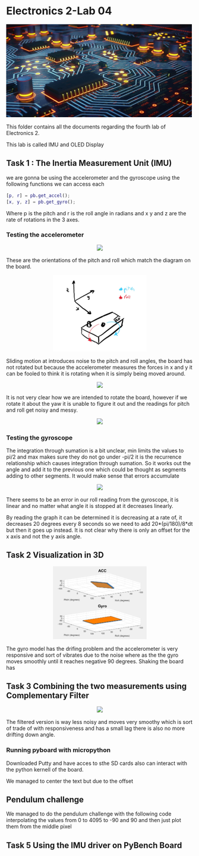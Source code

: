 # Electronics 2-Lab 04

<img src="https://github.com/BigKoala33/Electronics-Labs/blob/main/Lab%201/Images/Yellow-blue-circuit-MEng-EE.jpg" width="500" height="250">

This folder contains all the documents regarding the fourth lab of Electronics 2.

This lab is called IMU and OLED Display

## Task 1 : The Inertia Measurement Unit (IMU)
we are gonna be using the accelerometer and the gyroscope using the following functions we can access each

```matlab
[p, r] = pb.get_accel();
[x, y, z] = pb.get_gyro();
```
Where p is the pitch and r is the roll angle in radians and x y and z are the rate of rotations in the 3 axes.

### Testing the accelerometer

<p align="center">
<img src="images/T1.png" width="50%">
</p>

These are the orientations of the pitch and roll which match the diagram on the board.

<p align="center">
<img src="images/T1.C.jpg" width="50%">
</p>

Sliding motion at introduces noise to the pitch and roll angles, the board has not rotated but because the accelerometer measures the forces in x and y it can be fooled to think it is rotating when it is simply being moved around.

<p align="center">
<img src="images/T1.2.jpg" width="50%">
</p>

It is not very clear how we are intended to rotate the board, however if we rotate it about the yaw it is unable to figure it out and the readings for pitch and roll get noisy and messy.
<p align="center">
<img src="images/T1.2.jpg" width="50%">
</p>



### Testing the gyroscope
The integration through sumation is a bit unclear, min limits the values to pi/2 and max makes sure they do not go under -pi/2 it is the recurrence relationship which causes integration through sumation. So it works out the angle and add it to the previous one which could be thought as segments adding to other segments. It would make sense that errors accumulate

<p align="center">
<img src="images/T1.2.jpg" width="50%">
</p>

There seems to be an error in our roll reading from the gyroscope, it is linear and no matter what angle it is stopped at it decreases linearly.

By reading the graph it can be determined it is decreasing at a rate of, it decreases 20 degrees every 8 seconds so we need to add 20*(pi/180)/8*dt but then it goes up instead. It is not clear why there is only an offset for the x axis and not the y axis angle.


## Task 2 Visualization in 3D

<p align="center">
<img src="images/Task2.jpg" width="50%">
</p>

The gyro model has the drifing problem and the accelerometer is very responsive and sort of vibrates due to the noise where as the the gyro moves smoothly until it reaches negative 90 degrees.
Shaking the board has



## Task 3 Combining the two measurements using Complementary Filter

<p align="center">
<img src="images/Task3.jpg" width="50%">
</p>

The filtered version is way less noisy and moves very smoothy which is sort of trade of with responsiveness and has a small lag there is also no more drifting down angle.

### Running pyboard with micropython

Downloaded Putty and have acces to sthe SD cards also can interact with the python kernell of the board.

We managed to center the text but due to the offset

## Pendulum challenge

We managed to do the pendulum challenge with the following code interpolating the values from 0 to 4095 to -90 and 90 and then just plot them from the middle pixel

## Task 5 Using the IMU driver on PyBench Board 